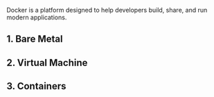 Docker is a platform designed to help developers build, share, and run modern applications. 


## 1. Bare Metal
## 2. Virtual Machine
## 3. Containers
